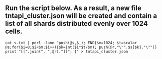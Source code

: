 ## Run the script below. As a result, a new file tntapi_cluster.json will be created and contain a list of all shards distributed evenly over 1024 cells. 

```cat s.txt | perl -lane 'push(@s,$_); END{$m=1024; $t=scalar @s;for($i=0;$i<$m;$i++){$k=int($i*$t/$m); push(@r,"\"".$s[$k]."\"")} print "[[".join(", ",@r)."]]"; }' > tntapi_cluster.json```